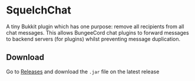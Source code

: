 # SquelchChat

A tiny Bukkit plugin which has one purpose: remove all recipients from all chat messages. 
This allows BungeeCord chat plugins to forward messages to backend servers (for plugins) 
whilst preventing message duplication.

## Download
Go to [Releases](https://github.com/Vankka/SquelchChat/releases) and download the `.jar` file on the latest release
